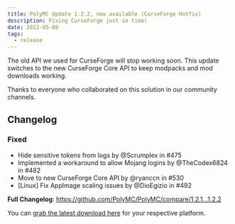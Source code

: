 ```yaml
---
title: PolyMC Update 1.2.2, now available (CurseForge Hotfix)
description: Fixing CurseForge just in time!
date: 2022-05-08
tags:
  - release
---
```

The old API we used for CurseForge will stop working soon.
This update switches to the new CurseForge Core API to keep modpacks and mod downloads working.

Thanks to everyone who collaborated on this solution in our community channels.

## Changelog

### Fixed
- Hide sensitive tokens from logs by @Scrumplex in #475
- Implemented a workaround to allow Mojang logins by @TheCodex6824 in #482
- Move to new CurseForge Core API by @ryanccn in #530
- [Linux] Fix AppImage scaling issues by @DioEgizio in #492

**Full Changelog**: <https://github.com/PolyMC/PolyMC/compare/1.2.1...1.2.2>

You can [grab the latest download here](/download) for your respective platform.
